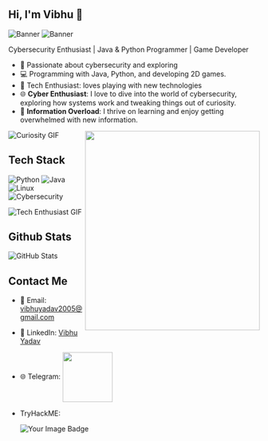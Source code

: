 ## Hi, I'm Vibhu 👋
![Banner](https://plus.unsplash.com/premium_photo-1664304160128-ca5a08ac46ce?q=80&w=2653&auto=format&fit=crop&ixlib=rb-4.0.3&ixid=M3wxMjA3fDB8MHxwaG90by1wYWdlfHx8fGVufDB8fHx8fA%3D%3D)
![Banner](https://media1.giphy.com/media/v1.Y2lkPTc5MGI3NjExMWJ5eGluN29qOTlsazE3ZzdoNjd4emlzenpsOGZ4MjZiYWFqMjJndSZlcD12MV9pbnRlcm5hbF9naWZfYnlfaWQmY3Q9Zw/sns92xOAzdMsM/giphy.gif)

Cybersecurity Enthusiast | Java & Python Programmer | Game Developer
- 🔐 Passionate about cybersecurity and exploring
- 💻 Programming with Java, Python, and developing 2D games.
- 👾 Tech Enthusiast: loves playing with new technologies
- 🌐 **Cyber Enthusiast**: I love to dive into the world of cybersecurity, exploring how systems work and tweaking things out of curiosity.
- 🧠 **Information Overload**: I thrive on learning and enjoy getting overwhelmed with new information. 

![Curiosity GIF](https://media.giphy.com/media/3oEjHECc1GftirnHZm/giphy.gif?cid=790b7611ns59g4evrrnqniehqkxo0oul79dd6jp20omc23ft&ep=v1_gifs_search&rid=giphy.gif&ct=g) 
 <img src="https://media3.giphy.com/media/v1.Y2lkPTc5MGI3NjExazVjcm9tZGV3ZW12dDN0anB1aHQ4bnY0aTNyM3g3OTg2b3N4cnc1aCZlcD12MV9pbnRlcm5hbF9naWZfYnlfaWQmY3Q9Zw/IXnygGeB6LPPi/giphy.gif" align="right" width="350" height="400">

## Tech Stack

![Python](https://img.shields.io/badge/-Python-3776AB?style=flat&logo=python&logoColor=white) 
![Java](https://img.shields.io/badge/-Java-007396?style=flat&logo=java&logoColor=white) 
![Linux](https://img.shields.io/badge/-Linux-FCC624?style=flat&logo=linux&logoColor=black) 
![Cybersecurity](https://img.shields.io/badge/-Cybersecurity-009688?style=flat&logo=security&logoColor=white)

![Tech Enthusiast GIF](https://media.giphy.com/media/v7WM6sLcnGIc8/giphy.gif?cid=ecf05e47xlnlwkoq8rklw5npthgvyv9tiyyxn42nwf1vtjuw&ep=v1_gifs_search&rid=giphy.gif&ct=g)

## Github Stats 
![GitHub Stats](https://github-readme-stats.vercel.app/api?username=coldman07&show_icons=true)


## Contact Me
- 📧 Email: [vibhuyadav2005@gmail.com](mailto:vibhuyadav2005@gmail.com)
- 💼 LinkedIn: [Vibhu Yadav](https://www.linkedin.com/in/vibhu-yadav-77b51b29a/)
- 🌐 Telegram: <img src= "https://github.com/user-attachments/assets/39f3da2d-72dd-4696-95ce-5c96b63c0bf5" align="center" width="100" height="100">
- TryHackME:

  <img src="https://tryhackme-badges.s3.amazonaws.com/ColdMan.png" alt="Your Image Badge" />
